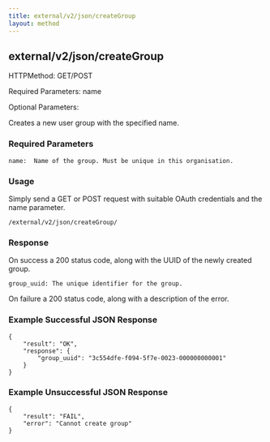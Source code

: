 ```yaml
---
title: external/v2/json/createGroup
layout: method
---
```

## external/v2/json/createGroup

HTTPMethod: GET/POST

Required Parameters: name

Optional Parameters:

Creates a new user group with the specified name.

### Required Parameters
`
name:  Name of the group. Must be unique in this organisation.
`

### Usage

Simply send a GET or POST request with suitable OAuth credentials and the name parameter.

`/external/v2/json/createGroup/`

### Response

On success a 200 status code, along with the UUID of the newly created group.

`
group_uuid: The unique identifier for the group.
`

On failure a 200 status code, along with a description of the error.

### Example Successful JSON Response

    {
        "result": "OK",
        "response": {
            "group_uuid": "3c554dfe-f094-5f7e-0023-000000000001"
        }
    }

### Example Unsuccessful JSON Response

    {
        "result": "FAIL",
        "error": "Cannot create group" 
    }